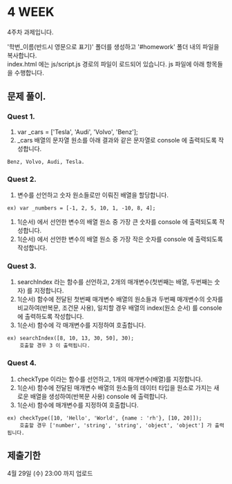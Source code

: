 # 4 WEEK

4주차 과제입니다.

'학번_이름(반드시 영문으로 표기)' 폴더를 생성하고 '#homework' 폴더 내의 파일을 복사합니다.<br/>
index.html 에는 js/script.js 경로의 파일이 로드되어 있습니다. js 파일에 아래 항목들을 수행합니다.


## 문제 풀이.

### Quest 1.
1) var _cars = ['Tesla', 'Audi', 'Volvo', 'Benz'];
2) _cars 배열의 문자열 원소를 아래 결과와 같은 문자열로 console 에 출력되도록 작성합니다.

```
Benz, Volvo, Audi, Tesla.
```


### Quest 2.
1) 변수를 선언하고 숫자 원소들로만 이뤄진 배열을 할당합니다.

```
ex) var _numbers = [-1, 2, 5, 10, 1, -10, 8, 4];
```

1) 1(순서) 에서 선언한 변수의 배열 원소 중 가장 큰 숫자를 console 에 출력되도록 작성합니다.
2) 1(순서) 에서 선언한 변수의 배열 원소 중 가장 작은 숫자를 console 에 출력되도록 작성합니다.


### Quest 3.
1) searchIndex 라는 함수를 선언하고, 2개의 매개변수(첫번째는 배열, 두번째는 숫자) 를 지정합니다.
2) 1(순서) 함수에 전달된 첫번째 매개변수 배열의 원소들과 두번째 매개변수의 숫자를 비교하여(반복문, 조건문 사용), 일치할 경우 배열의 index(원소 순서) 를 console 에 출력하도록 작성합니다.
3) 1(순서) 함수에 각 매개변수를 지정하여 호출합니다.
 
```
ex) searchIndex([8, 10, 13, 30, 50], 30);
    호출할 경우 3 이 출력됩니다.
```


### Quest 4.
1) checkType 이라는 함수를 선언하고, 1개의 매개변수(배열)를 지정합니다.
2) 1(순서) 함수에 전달된 매개변수 배열의 원소들의 데이터 타입을 원소로 가지는 새로운 배열을 생성하여(반복문 사용) console 에 출력합니다.
3) 1(순서) 함수에 매개변수를 지정하여 호출합니다.

```
ex) checkType([10, 'Hello', 'World', {name : 'rh'}, [10, 20]]);
    호출할 경우 ['number', 'string', 'string', 'object', 'object'] 가 출력됩니다.
```


## 제출기한

4월 29일 (수) 23:00 까지 업로드